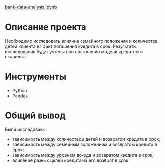 [bank-data-analysis.ipynb](https://github.com/thmndswpr/data-analyst-projects/blob/main/bank-data-analysis-project/bank-data-analysis.ipynb)
# Описание проекта
Необходимо исследовать влияние семейного положения и количества детей клиента на факт погашения кредита в срок.
Результаты исследования будут учтены при построении модели кредитного скоринга.

#  Инструменты
* Python
* Pandas

# Общий вывод
Были исследованы:
* зависимость между количеством детей и возвратом кредита в срок;
* зависимость между семейным положением и возвратом кредита в срок;
* зависимость между уровнем дохода и возвратом кредита в срок;
* влияение разных целей кредита на его возврат в срок.
